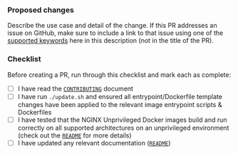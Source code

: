 ### Proposed changes

Describe the use case and detail of the change. If this PR addresses an issue on GitHub, make sure to include a link to that issue using one of the [supported keywords](https://docs.github.com/en/github/managing-your-work-on-github/linking-a-pull-request-to-an-issue) here in this description (not in the title of the PR).

### Checklist

Before creating a PR, run through this checklist and mark each as complete:

- [ ] I have read the [`CONTRIBUTING`](https://github.com/nginxinc/docker-nginx-unprivileged/blob/main/CONTRIBUTING.md) document
- [ ] I have run `./update.sh` and ensured all entrypoint/Dockerfile template changes have been applied to the relevant image entrypoint scripts & Dockerfiles
- [ ] I have tested that the NGINX Unprivileged Docker images build and run correctly on all supported architectures on an unprivileged environment (check out the [`README`](https://github.com/nginxinc/docker-nginx-unprivileged/blob/main/README.md) for more details)
- [ ] I have updated any relevant documentation ([`README`](https://github.com/nginxinc/docker-nginx-unprivileged/blob/main/README.md))

